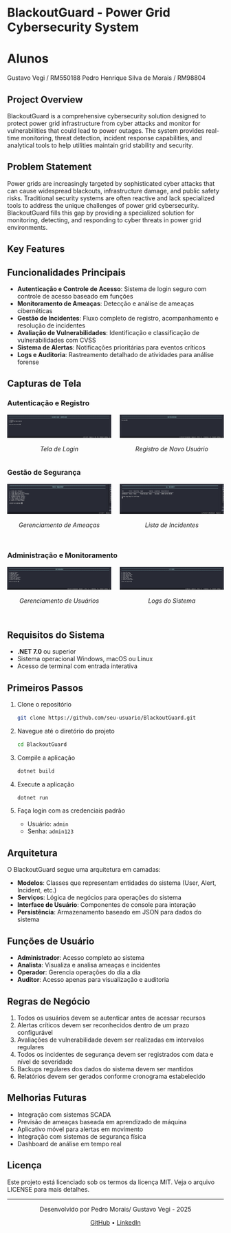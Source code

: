 # BlackoutGuard - Power Grid Cybersecurity System


# Alunos
Gustavo Vegi / RM550188 Pedro Henrique Silva de Morais / RM98804



## Project Overview
BlackoutGuard is a comprehensive cybersecurity solution designed to protect power grid infrastructure from cyber attacks and monitor for vulnerabilities that could lead to power outages. The system provides real-time monitoring, threat detection, incident response capabilities, and analytical tools to help utilities maintain grid stability and security.

## Problem Statement
Power grids are increasingly targeted by sophisticated cyber attacks that can cause widespread blackouts, infrastructure damage, and public safety risks. Traditional security systems are often reactive and lack specialized tools to address the unique challenges of power grid cybersecurity. BlackoutGuard fills this gap by providing a specialized solution for monitoring, detecting, and responding to cyber threats in power grid environments.

## Key Features

## Funcionalidades Principais

- **Autenticação e Controle de Acesso**: Sistema de login seguro com controle de acesso baseado em funções
- **Monitoramento de Ameaças**: Detecção e análise de ameaças cibernéticas
- **Gestão de Incidentes**: Fluxo completo de registro, acompanhamento e resolução de incidentes
- **Avaliação de Vulnerabilidades**: Identificação e classificação de vulnerabilidades com CVSS
- **Sistema de Alertas**: Notificações prioritárias para eventos críticos
- **Logs e Auditoria**: Rastreamento detalhado de atividades para análise forense

## Capturas de Tela

### Autenticação e Registro

<div style="display: flex; justify-content: space-between;">
  <div style="flex: 1; margin-right: 10px;">
    <img src="image-3.png" alt="Tela de Login" width="100%">
    <p align="center"><i>Tela de Login</i></p>
  </div>
  <div style="flex: 1; margin-left: 10px;">
    <img src="image-4.png" alt="Registro de Usuário" width="100%">
    <p align="center"><i>Registro de Novo Usuário</i></p>
  </div>
</div>

### Gestão de Segurança

<div style="display: flex; flex-wrap: wrap; justify-content: space-between;">
  <div style="flex-basis: 48%; margin-bottom: 15px;">
    <img src="image.png" alt="Gerenciamento de Ameaças" width="100%">
    <p align="center"><i>Gerenciamento de Ameaças</i></p>
  </div>
  <div style="flex-basis: 48%; margin-bottom: 15px;">
    <img src="image-2.png" alt="Lista de Incidentes" width="100%">
    <p align="center"><i>Lista de Incidentes</i></p>
  </div>
</div>

### Administração e Monitoramento

<div style="display: flex; flex-wrap: wrap; justify-content: space-between;">
  <div style="flex-basis: 48%; margin-bottom: 15px;">
    <img src="image-7.png" alt="Gerenciamento de Usuários" width="100%">
    <p align="center"><i>Gerenciamento de Usuários</i></p>
  </div>
  <div style="flex-basis: 48%; margin-bottom: 15px;">
    <img src="image-8.png" alt="Logs do Sistema" width="100%">
    <p align="center"><i>Logs do Sistema</i></p>
  </div>
</div>

## Requisitos do Sistema

- **.NET 7.0** ou superior
- Sistema operacional Windows, macOS ou Linux
- Acesso de terminal com entrada interativa

## Primeiros Passos

1. Clone o repositório
   ```bash
   git clone https://github.com/seu-usuario/BlackoutGuard.git
   ```

2. Navegue até o diretório do projeto
   ```bash
   cd BlackoutGuard
   ```

3. Compile a aplicação
   ```bash
   dotnet build
   ```

4. Execute a aplicação
   ```bash
   dotnet run
   ```

5. Faça login com as credenciais padrão
   - Usuário: `admin`
   - Senha: `admin123`

## Arquitetura

O BlackoutGuard segue uma arquitetura em camadas:

- **Modelos**: Classes que representam entidades do sistema (User, Alert, Incident, etc.)
- **Serviços**: Lógica de negócios para operações do sistema
- **Interface de Usuário**: Componentes de console para interação
- **Persistência**: Armazenamento baseado em JSON para dados do sistema

## Funções de Usuário

- **Administrador**: Acesso completo ao sistema
- **Analista**: Visualiza e analisa ameaças e incidentes
- **Operador**: Gerencia operações do dia a dia
- **Auditor**: Acesso apenas para visualização e auditoria

## Regras de Negócio

1. Todos os usuários devem se autenticar antes de acessar recursos
2. Alertas críticos devem ser reconhecidos dentro de um prazo configurável
3. Avaliações de vulnerabilidade devem ser realizadas em intervalos regulares
4. Todos os incidentes de segurança devem ser registrados com data e nível de severidade
5. Backups regulares dos dados do sistema devem ser mantidos
6. Relatórios devem ser gerados conforme cronograma estabelecido

## Melhorias Futuras

- Integração com sistemas SCADA
- Previsão de ameaças baseada em aprendizado de máquina
- Aplicativo móvel para alertas em movimento
- Integração com sistemas de segurança física
- Dashboard de análise em tempo real

## Licença

Este projeto está licenciado sob os termos da licença MIT. Veja o arquivo LICENSE para mais detalhes.

---

<div align="center">
  <p>Desenvolvido por Pedro Morais/ Gustavo Vegi - 2025</p>
  <p>
    <a href="https://github.com/seu-usuario">GitHub</a> •
    <a href="https://linkedin.com/in/seu-perfil">LinkedIn</a>
  </p>
</div>